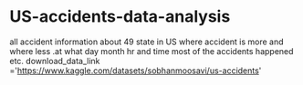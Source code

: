 # US-accidents-data-analysis
all accident information about 49 state in US where accident is more and where less .at what day month hr and time most of the accidents happened etc.
download_data_link ='https://www.kaggle.com/datasets/sobhanmoosavi/us-accidents'
